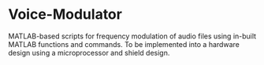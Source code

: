 # Voice-Modulator
MATLAB-based scripts for frequency modulation of audio files using in-built MATLAB functions and commands. To be implemented into a hardware design using a microprocessor and shield design.
